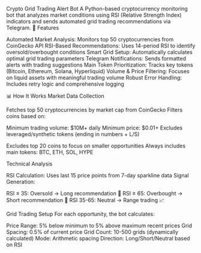 Crypto Grid Trading Alert Bot
A Python-based cryptocurrency monitoring bot that analyzes market conditions using RSI (Relative Strength Index) indicators and sends automated grid trading recommendations via Telegram.
🚀 Features

Automated Market Analysis: Monitors top 50 cryptocurrencies from CoinGecko API
RSI-Based Recommendations: Uses 14-period RSI to identify oversold/overbought conditions
Smart Grid Setup: Automatically calculates optimal grid trading parameters
Telegram Notifications: Sends formatted alerts with trading suggestions
Main Token Prioritization: Tracks key tokens (Bitcoin, Ethereum, Solana, Hyperliquid)
Volume & Price Filtering: Focuses on liquid assets with meaningful trading volume
Robust Error Handling: Includes retry logic and comprehensive logging

📊 How It Works
Market Data Collection

Fetches top 50 cryptocurrencies by market cap from CoinGecko
Filters coins based on:

Minimum trading volume: $10M+ daily
Minimum price: $0.01+
Excludes leveraged/synthetic tokens (ending in numbers + L/S)


Excludes top 20 coins to focus on smaller opportunities
Always includes main tokens: BTC, ETH, SOL, HYPE

Technical Analysis

RSI Calculation: Uses last 15 price points from 7-day sparkline data
Signal Generation:

RSI ≤ 35: Oversold → Long recommendation 🔻
RSI ≥ 65: Overbought → Short recommendation 🔺
RSI 35-65: Neutral → Range trading 📈

Grid Trading Setup
For each opportunity, the bot calculates:

Price Range: 5% below minimum to 5% above maximum recent prices
Grid Spacing: 0.5% of current price
Grid Count: 10-500 grids (dynamically calculated)
Mode: Arithmetic spacing
Direction: Long/Short/Neutral based on RSI
